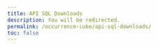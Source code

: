```yaml
---
title: API SQL Downloads
description: You will be redirected.
permalink: /occurrence-cube/api-sql-downloads/
toc: false
---
```


<meta http-equiv="refresh" content="2;URL=https://techdocs.gbif.org/en/data-use/api-sql-downloads">

